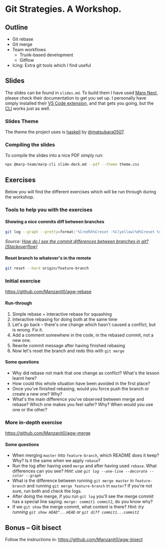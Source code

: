 # Git Strategies. A Workshop.

## Outline

- Git rebase
- Git merge
- Team workflows
  - Trunk-based development
  - Gitflow
- Icing: Extra git tools which I find useful

## Slides

The slides can be found in `slides.md`. To build them I have used
[Marp Next](https://github.com/marp-team/marp), please check their documentation
to get you set up. I personally have simply installed their
[VS Code extension](https://github.com/marp-team/marp-vscode),
and that gets you going, but the [CLI](https://github.com/marp-team/marp-cli)
works just as well.

### Slides Theme

The theme the project uses is [haskell](https://github.com/matsubara0507/marp-themes)
by [@matsubara0507](https://github.com/matsubara0507). 

### Compiling the slides

To compile the slides into a nice PDF simply run:

```bash
npx @marp-team/marp-cli slide-deck.md --pdf --theme theme.css
```

## Exercises

Below you will find the different exercises which will be run through during
the workshop.


### Tools to help you with the exercises

#### Showing a nice commits diff between branches

```bash
git log --graph --pretty=format:'%Cred%h%Creset -%C(yellow)%d%Creset %s %Cgreen(%cr)%Creset' --abbrev-commit --date=relative master..feature-branch
```

*Source: [How do I see the commit differences between branches in git? [Stackoverflow]](https://stackoverflow.com/questions/13965391/how-do-i-see-the-commit-differences-between-branches-in-git)*



#### Reset branch to whatever's in the remote

```bash
git reset --hard origin/feature-branch
```


### Initial exercise

https://github.com/Manzanit0/agw-rebase

#### Run-through

1. Simple rebase + interactive rebase for squashing
2. Interactive rebasing for doing both at the same time
3. Let's go back – there's one change which hasn't caused a conflict, but is wrong. Fix it.
4. Add a comment somewhere in the code, in the rebased commit, not a new one.
5. Rewrite commit message after having finished rebasing
6. Now let's reset the branch and redo this with `git merge`

#### Some questions

- Why did rebase not mark that one change as conflict? What's the lesson learnt here?
- How could this whole situation have been avoided in the first place?
- Once you've finished rebasing, would you force push the branch or create a new one? Why?
- What's the main difference you've observed between merge and rebase? Which one makes you feel safer? Why? When would you use one or the other?



### More in-depth exercise

https://github.com/Manzanit0/agw-merge

#### Some questions

- When merging `master` into `feature-branch`, which README does it keep? Why? Is it the same when we apply `rebase`?
- Run the log after having used `merge` and after having used `rebase`. What differences can you see?
  _Hint: use `git log --one-line --decorate --color --graph`_
- What is the difference between running `git merge master` in `feature-branch` and running `git merge feature-branch` in `master`? If you're not sure, run both and check the logs.
- After doing the merge, if you run `git log`  you'll see the merge commit has a special line saying: `merge: commit1 commit2`, do you know why?
- If we `git show` the merge commit, what content is there?
  _Hint: try running `git show HEAD^...HEAD` or `git diff commit1...commit2`_



## Bonus – Git bisect

Follow the instructions in: https://github.com/Manzanit0/agw-bisect

